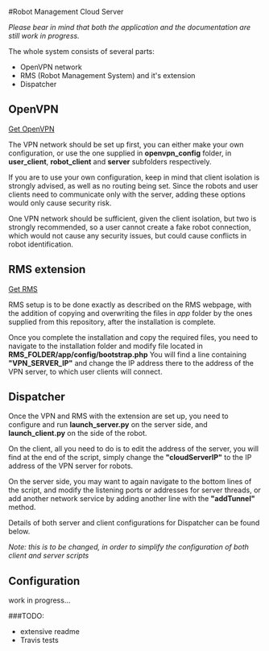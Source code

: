 #Robot Management Cloud Server

*Please bear in mind that both the application and the documentation are still work in progress.*

The whole system consists of several parts:
* OpenVPN network
* RMS (Robot Management System) and it's extension
* Dispatcher

## OpenVPN
[Get OpenVPN](https://openvpn.net/index.php/open-source/downloads.html)

The VPN network should be set up first, you can either make your own configuration, or use the one supplied in **openvpn_config** folder, in **user_client**, **robot_client** and **server** subfolders respectively.

If you are to use your own configuration, keep in mind that client isolation is strongly advised, as well as no routing being set.
Since the robots and user clients need to communicate only with the server, adding these options would only cause security risk.

One VPN network should be sufficient, given the client isolation, but two is strongly recommended, so a user cannot create a fake robot connection,
which would not cause any security issues, but could cause conflicts in robot identification.

## RMS extension
[Get RMS](http://wiki.ros.org/rms)

RMS setup is to be done exactly as described on the RMS webpage, with the addition of copying and overwriting the files in *app* folder by the ones
supplied from this repository, after the installation is complete.

Once you complete the installation and copy the required files, you need to navigate to the installation folder and modify file located in **RMS_FOLDER/app/config/bootstrap.php**
You will find a line containing **"VPN_SERVER_IP"** and change the IP address there to the address of the VPN server, to which user clients will connect.

## Dispatcher

Once the VPN and RMS with the extension are set up, you need to configure and run **launch_server.py** on the server side, and **launch_client.py** on the side of the robot.

On the client, all you need to do is to edit the address of the server, you will find at the end of the script, simply change the **"cloudServerIP"** to the IP address
of the VPN server for robots.

On the server side, you may want to again navigate to the bottom lines of the script, and modify the listening ports or addresses for server threads,
or add another network service by adding another line with the **"addTunnel"** method.

Details of both server and client configurations for Dispatcher can be found below.

*Note: this is to be changed, in order to simplify the configuration of both client and server scripts*



## Configuration
work in progress...


###TODO:
* extensive readme
* Travis tests
